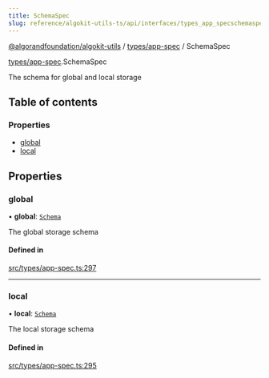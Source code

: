```yaml
---
title: SchemaSpec
slug: reference/algokit-utils-ts/api/interfaces/types_app_specschemaspec
---
```

[@algorandfoundation/algokit-utils](/reference/algokit-utils-ts/api/overview) / [types/app-spec](/reference/algokit-utils-ts/api/modules/types_app_spec/) / SchemaSpec



[types/app-spec](/reference/algokit-utils-ts/api/modules/types_app_spec/).SchemaSpec

The schema for global and local storage

## Table of contents

### Properties

- [global](#global)
- [local](#local)

## Properties

### global

• **global**: [`Schema`](/reference/algokit-utils-ts/api/interfaces/types_app_specschema/)

The global storage schema

#### Defined in

[src/types/app-spec.ts:297](https://github.com/algorandfoundation/algokit-utils-ts/blob/main/src/types/app-spec.ts#L297)

___

### local

• **local**: [`Schema`](/reference/algokit-utils-ts/api/interfaces/types_app_specschema/)

The local storage schema

#### Defined in

[src/types/app-spec.ts:295](https://github.com/algorandfoundation/algokit-utils-ts/blob/main/src/types/app-spec.ts#L295)